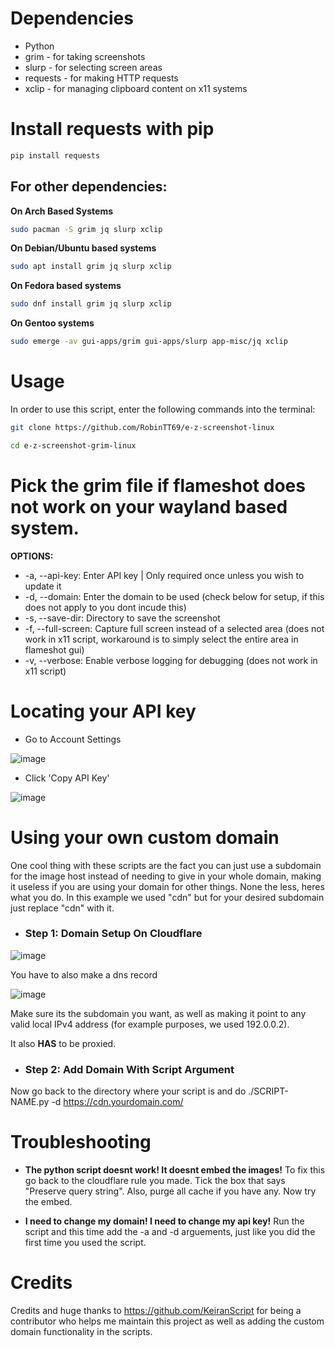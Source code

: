 # Dependencies

- Python
- grim - for taking screenshots
- slurp - for selecting screen areas
- requests - for making HTTP requests
- xclip - for managing clipboard content on x11 systems

# Install requests with pip 
```bash
pip install requests
```

## For other dependencies:

**On Arch Based Systems** 
```bash
sudo pacman -S grim jq slurp xclip
```

**On Debian/Ubuntu based systems**
```bash
sudo apt install grim jq slurp xclip
```

**On Fedora based systems** 
```bash
sudo dnf install grim jq slurp xclip
```

**On Gentoo systems**
```bash
sudo emerge -av gui-apps/grim gui-apps/slurp app-misc/jq xclip
```

# Usage

In order to use this script, enter the following commands into the terminal:

```bash
git clone https://github.com/RobinTT69/e-z-screenshot-linux
```

```bash
cd e-z-screenshot-grim-linux
```

# **Pick the grim file if flameshot does not work on your wayland based system.**


**OPTIONS:**
- -a, --api-key: Enter API key | Only required once unless you wish to update it
- -d, --domain: Enter the domain to be used (check below for setup, if this does not apply to you dont incude this)
- -s, --save-dir: Directory to save the screenshot
- -f, --full-screen: Capture full screen instead of a selected area (does not work in x11 script, workaround is to simply select the entire area in flameshot gui)
- -v, --verbose: Enable verbose logging for debugging (does not work in x11 script)

# Locating your API key

- Go to Account Settings

![image](https://i.e-z.host/pics/m9j6jk3a.png)

- Click 'Copy API Key'

![image](https://i.e-z.host/pics/inmghmtw.png)

# Using your own custom domain

One cool thing with these scripts are the fact you can just use a subdomain for the image host instead of needing to give in your whole domain, making it useless if you are using your domain for other things. None the less, heres what you do. In this example we used "cdn" but for your desired subdomain just replace "cdn" with it.

- ### Step 1: Domain Setup On Cloudflare 
![image](https://r2.e-z.host/ca19848c-de8c-4cae-9a10-858d6fd864b7/joyc6m3h.jpeg)

You have to also make a dns record

![image](https://r2.e-z.host/8a13052f-8c12-4034-b99f-0155cc616583/f5jrvtyn.png)

Make sure its the subdomain you want, as well as making it point to any valid local IPv4 address (for example purposes, we used 192.0.0.2). 

It also **HAS** to be proxied.

- ### Step 2: Add Domain With Script Argument
Now go back to the directory where your script is and do ./SCRIPT-NAME.py -d https://cdn.yourdomain.com/

# Troubleshooting
- **The python script doesnt work! It doesnt embed the images!** 
To fix this go back to the cloudflare rule you made. Tick the box that says "Preserve query string". Also, purge all cache if you have any. Now try the embed.

- **I need to change my domain! I need to change my api key!**
Run the script and this time add the -a and -d arguements, just like you did the first time you used the script.

# Credits
Credits and huge thanks to https://github.com/KeiranScript for being a contributor who helps me maintain this project as well as adding the  custom domain functionality in the scripts.
